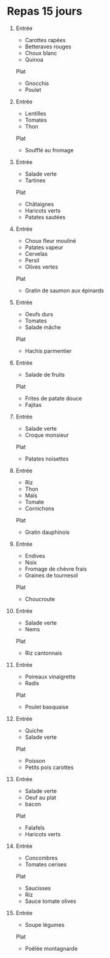 # Repas 15 jours

1. Entrée
    - Carottes rapées
    - Betteraves rouges
    - Choux blanc
    - Quinoa

    Plat
    - Gnocchis
    - Poulet

1. Entrée
    - Lentilles
    - Tomates
    - Thon

    Plat
    - Soufflé au fromage

1. Entrée
    - Salade verte
    - Tartines

    Plat
    - Châtaignes
    - Haricots verts
    - Patates sautées

1. Entrée
    - Choux fleur mouliné
    - Patates vapeur
    - Cervelas
    - Persil
    - Olives vertes

    Plat
    - Gratin de saumon aux épinards

1. Entrée
    - Oeufs durs
    - Tomates
    - Salade mâche

    Plat
    - Hachis parmentier

1. Entrée
    - Salade de fruits

    Plat
    - Frites de patate douce
    - Fajitas

1. Entrée
    - Salade verte
    - Croque monsieur

    Plat
    - Patates noisettes

1. Entrée
    - Riz
    - Thon
    - Maïs
    - Tomate
    - Cornichons

    Plat
    - Gratin dauphinois

1. Entrée
    - Endives
    - Noix
    - Fromage de chèvre frais
    - Graines de tournesol

    Plat
    - Choucroute

1. Entrée
    - Salade verte
    - Nems

    Plat
    - Riz cantonnais

1. Entrée
    - Poireaux vinaigrette
    - Radis

    Plat
    - Poulet basquaise

1. Entrée
    - Quiche
    - Salade verte

    Plat
    - Poisson
    - Petits pois carottes

1. Entrée
    - Salade verte
    - Oeuf au plat
    - bacon

    Plat
    - Falafels
    - Haricots verts

1. Entrée
    - Concombres
    - Tomates cerises

    Plat
    - Saucisses
    - Riz
    - Sauce tomate olives

1. Entrée
    - Soupe légumes

    Plat
    - Poëlée montagnarde
